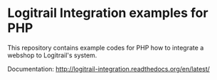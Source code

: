 # Logitrail Integration examples for PHP

This repository contains example codes for PHP how to integrate a webshop to Logitrail's system.

Documentation: http://logitrail-integration.readthedocs.org/en/latest/
